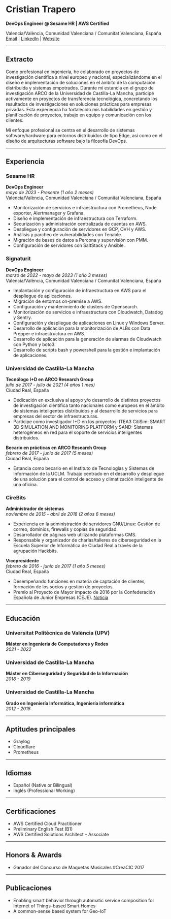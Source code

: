 # Cristian Trapero

**DevOps Engineer @ Sesame HR | AWS Certified**

Valencia/València, Comunidad Valenciana / Comunitat Valenciana, España  
[Email](mailto:critramo@gmail.com) | [LinkedIn](https://www.linkedin.com/in/cristiantrapero) | [Website](https://cristiantrapero.es)

---

## Extracto

Como profesional en ingeniería, he colaborado en proyectos de investigación científica a nivel europeo y nacional, especializándome en el diseño e implementación de soluciones en el ámbito de la computación distribuida y sistemas empotrados. Durante mi estancia en el grupo de investigación ARCO de la Universidad de Castilla-La Mancha, participé activamente en proyectos de transferencia tecnológica, concretando los resultados de investigaciones en soluciones prácticas para empresas privadas. Esta experiencia ha fortalecido mis habilidades en gestión y planificación de proyectos, trabajo en equipo y comunicación con los clientes.

Mi enfoque profesional se centra en el desarrollo de sistemas software/hardware para entornos distribuidos de tipo Edge, así como en el diseño de arquitecturas software bajo la filosofía DevOps.

---

## Experiencia

### Sesame HR
**DevOps Engineer**  
*mayo de 2023 - Presente (1 año 2 meses)*  
Valencia/València, Comunidad Valenciana / Comunitat Valenciana, España

- Monitorización de servicios e infraestructura con Prometheus, Node exporter, Alertmanager y Grafana.
- Diseño e implementación de infraestructura con Terraform.
- Securización y administración centralizada de cuentas en AWS.
- Despliegue y configuración de servidores en GCP, OVH y AWS.
- Análisis y parcheo de vulnerabilidades con Tenable.
- Migración de bases de datos a Percona y supervisión con PMM.
- Configuración de servidores con SaltStack y Ansible.

### Signaturit
**DevOps Engineer**  
*marzo de 2022 - mayo de 2023 (1 año 3 meses)*  
Valencia/València, Comunidad Valenciana / Comunitat Valenciana, España

- Implantación y configuración de infraestructura en AWS para el despliegue de aplicaciones.
- Migración de entornos on-premise a AWS.
- Configuración y mantenimiento de clusters de Opensearch.
- Monitorización de servicios e infraestructura con Cloudwatch, Datadog y Sentry.
- Configuración y despliegue de aplicaciones en Linux y Windows Server.
- Desarrollo de aplicación para la monitorización de ALBs con Data Prepper e infraestructura en AWS.
- Desarrollo de aplicación para la generación de alarmas de Cloudwatch con Python y boto3.
- Desarrollo de scripts bash y powershell para la gestión e implantación de aplicaciones.

### Universidad de Castilla-La Mancha

**Tecnólogo I+D en ARCO Research Group**  
*julio de 2017 - julio de 2021 (4 años 1 mes)*  
Ciudad Real, España

- Dedicación en exclusiva al apoyo y/o desarrollo de distintos proyectos de investigación científica tanto nacionales como europeos en el ámbito de sistemas inteligentes distribuidos y al desarrollo de servicios para empresas del sector de infraestructuras.
- Partícipe como investigador I+D en los proyectos: ITEA3 CitiSim: SMART 3D SIMULATION AND MONITORING PLATFORM y SAND: Sistemas heterogéneos en red para el soporte de servicios inteligentes distribuidos.

**Becario en prácticas en ARCO Research Group**  
*febrero de 2017 - junio de 2017 (5 meses)*  
Ciudad Real, España

- Estancia como becario en el Instituto de Tecnologías y Sistemas de Información de la UCLM. Trabajo centrado en el desarrollo y despliegue de una solución para el control de acceso y climatización inteligente de una oficina.

### CireBits

**Administrador de sistemas**  
*noviembre de 2015 - abril de 2018 (2 años 6 meses)*

- Experiencia en la administración de servidores GNU/Linux: Gestión de correo, dominios, firewalls y copias de seguridad.
- Desarrollador de páginas web utilizando plataformas CMS.
- Responsable y organizador de charlas/talleres de ciberseguridad en la Escuela Superior de Informática de Ciudad Real a través de la agrupación Hackbits.

**Vicepresidente**  
*febrero de 2016 - junio de 2017 (1 año 5 meses)*  
Ciudad Real, España

- Desempeñando funciones en materia de captación de clientes, formación de los socios y gestión de proyectos.
- Premio al Proyecto de Mayor impacto de 2016 por la Confederación Española de Junior Empresas (CEJE). [Noticia](https://web.archive.org/web/20220703152923/https://www.ceje.org/general/noticia/741)

---

## Educación

### Universitat Politècnica de València (UPV)
**Máster en Ingenieria de Computadores y Redes**  
*2021 - 2022*

### Universidad de Castilla-La Mancha
**Máster en Ciberseguridad y Seguridad de la Información**  
*2018 - 2019*

### Universidad de Castilla-La Mancha
**Grado en Ingeniería Informática, Ingeniería informática**  
*2012 - 2018*

---

## Aptitudes principales

- Graylog
- Cloudflare
- Prometheus

---

## Idiomas

- Español (Native or Bilingual)
- Inglés (Professional Working)

---

## Certificaciones

- AWS Certified Cloud Practitioner
- Preliminary English Test (B1)
- AWS Certified Solutions Architect – Associate

---

## Honors & Awards

- Ganador del Concurso de Maquetas Musicales #CreaCIC 2017

---

## Publicaciones

- Enabling smart behavior through automatic service composition for Internet of Things–based Smart Homes
- A common-sense based system for Geo-IoT
